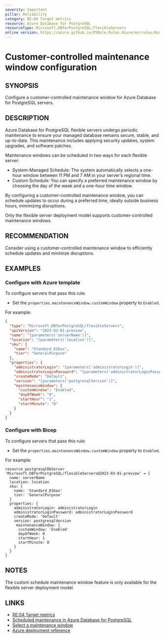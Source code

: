 ```yaml
---
severity: Important
pillar: Reliability
category: RE:04 Target metrics
resource: Azure Database for PostgreSQL
resourceType: Microsoft.DBforPostgreSQL/flexibleServers
online version: https://azure.github.io/PSRule.Rules.Azure/en/rules/Azure.PostgreSQL.MaintenanceWindow/
---
```


# Customer-controlled maintenance window configuration

## SYNOPSIS

Configure a customer-controlled maintenance window for Azure Database for PostgreSQL servers.

## DESCRIPTION

Azure Database for PostgreSQL flexible servers undergo periodic maintenance to ensure your managed database remains secure, stable, and up-to-date.
This maintenance includes applying security updates, system upgrades, and software patches.

Maintenance windows can be scheduled in two ways for each flexible server:

- System-Managed Schedule: The system automatically selects a one-hour window between 11 PM and 7 AM in your server’s regional time.
- Custom Schedule: You can specify a preferred maintenance window by choosing the day of the week and a one-hour time window.

By configuring a customer-controlled maintenance window, you can schedule updates to occur during a preferred time, ideally outside business hours, minimizing disruptions.

Only the flexible server deployment model supports customer-controlled maintenance windows.

## RECOMMENDATION

Consider using a customer-controlled maintenance window to efficiently schedule updates and minimize disruptions.

## EXAMPLES

### Configure with Azure template

To configure servers that pass this rule:

- Set the `properties.maintenanceWindow.customWindow` property to `Enabled`.

For example:

```json
{
  "type": "Microsoft.DBforPostgreSQL/flexibleServers",
  "apiVersion": "2023-03-01-preview",
  "name": "[parameters('serverName')]",
  "location": "[parameters('location')]",
  "sku": {
    "name": "Standard_D16as",
    "tier": "GeneralPurpose"
  },
  "properties": {
    "administratorLogin": "[parameters('administratorLogin')]",
    "administratorLoginPassword": "[parameters('administratorLoginPassword')]",
    "createMode": "Default",
    "version": "[parameters('postgresqlVersion')]",
    "maintenanceWindow": {
      "customWindow": "Enabled",
      "dayOfWeek": "0",
      "startHour": "1",
      "startMinute": "0"
    }
  }
}
```

### Configure with Bicep

To configure servers that pass this rule:

- Set the `properties.maintenanceWindow.customWindow` property to `Enabled`.

For example:

```bicep
resource postgresqlDbServer 'Microsoft.DBforPostgreSQL/flexibleServers@2023-03-01-preview' = {
  name: serverName
  location: location
  sku: {
    name: 'Standard_D16as'
    tier: 'GeneralPurpose'
  }
  properties: {
    administratorLogin: administratorLogin
    administratorLoginPassword: administratorLoginPassword
    createMode: 'Default'
    version: postgresqlVersion
     maintenanceWindow: {
      customWindow: 'Enabled'
      dayOfWeek: 0
      startHour: 1
      startMinute: 0
    }
  }
}
```

## NOTES

The custom schedule maintenance window feature is only available for the flexible server deployment model.

## LINKS

- [RE:04 Target metrics](https://learn.microsoft.com/azure/well-architected/reliability/metrics)
- [Scheduled maintenance in Azure Database for PostgreSQL](https://learn.microsoft.com/azure/postgresql/flexible-server/concepts-maintenance)
- [Select a maintenance window](https://learn.microsoft.com/azure/postgresql/flexible-server/concepts-maintenance#select-a-maintenance-window)
- [Azure deployment reference](https://learn.microsoft.com/azure/templates/microsoft.dbforpostgresql/flexibleservers)

